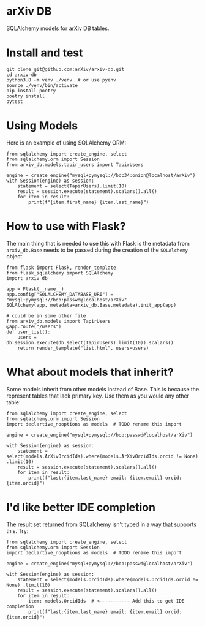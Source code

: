 # arXiv DB

SQLAlchemy models for arXiv DB tables.

# Install and test

    git clone git@github.com:arXiv/arxiv-db.git
    cd arxiv-db
    python3.8 -m venv ./venv  # or use pyenv
    source ./venv/bin/activate
    pip install poetry
    poetry install
    pytest

# Using Models

Here is an example of using SQLAlchemy ORM:

    from sqlalchemy import create_engine, select
    from sqlalchemy.orm import Session
    from arxiv_db.models.tapir_users import TapirUsers

    engine = create_engine("mysql+pymysql://bdc34:onion@localhost/arXiv")
    with Session(engine) as session:
        statement = select(TapirUsers).limit(10)
        result = session.execute(statement).scalars().all()
        for item in result:
            print(f"{item.first_name} {item.last_name}")

# How to use with Flask?

The main thing that is needed to use this with Flask is the metadata
from `arxiv_db.Base` needs to be passed during the creation of the
`SQLAlchemy` object.

    from flask import Flask, render_template
    from flask_sqlalchemy import SQLAlchemy
    import arxiv_db

    app = Flask(__name__)
    app.config["SQLALCHEMY_DATABASE_URI"] = "mysql+pymysql://bob:passwd@localhost/arXiv"
    SQLAlchemy(app, metadata=arxiv_db.Base.metadata).init_app(app)

    # could be in some other file
    from arxiv_db.models import TapirUsers
    @app.route("/users")
    def user_list():
        users = db.session.execute(db.select(TapirUsers).limit(10)).scalars()
        return render_template("list.html", users=users)

# What about models that inherit?

Some models inherit from other models instead of Base. This is because
the represent tables that lack primary key. Use them as you would any
other table:

    from sqlalchemy import create_engine, select
    from sqlalchemy.orm import Session
    import declartive_nooptions as models  # TODO rename this import
    
    engine = create_engine("mysql+pymysql://bob:passwd@localhost/arXiv")

    with Session(engine) as session:
        statement = select(models.ArXivOrcidIds).where(models.ArXivOrcidIds.orcid != None) .limit(10)
        result = session.execute(statement).scalars().all()
        for item in result:
            print(f"last:{item.last_name} email: {item.email} orcid:{item.orcid}")
            
            
# I'd like better IDE completion
The result set returned from SQLalchemy isn't typed in a way that supports this.
Try:

    from sqlalchemy import create_engine, select
    from sqlalchemy.orm import Session
    import declartive_nooptions as models  # TODO rename this import
    
    engine = create_engine("mysql+pymysql://bob:passwd@localhost/arXiv")

    with Session(engine) as session:
        statement = select(models.OrcidIds).where(models.OrcidIds.orcid != None) .limit(10)
        result = session.execute(statement).scalars().all()
        for item in result:
            item: models.OrcidIds  # <----------- Add this to get IDE completion
            print(f"last:{item.last_name} email: {item.email} orcid:{item.orcid}") 
   
